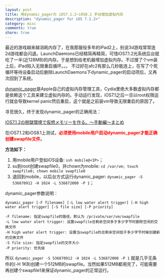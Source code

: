 ```yaml
---
layout: post
title: 用dynamic_pager为 iOS7.1.2~iOS8.1 手动增加虚拟内存
description: "dynamic_pager for iOS 7.1.2+"
category: misc
comments: true
share: true
---
```


最近的游戏越来越消耗内存了，在我那服役多年的iPad2上，别说3d游戏常常连2d游戏都会闪退。LaunchDaemons已经精简再精简，可惜iOS7.1.2光系统后台就吃了一半(近128MB)的内存。于是想到给老机器增加虚拟内存。不过搜了个vm装上后，iPad陷入无限重启循环。。。
不过好在afc2有那么几秒能连上，在写了个死循环等待设备启动后删除LaunchDaemons下dynamic_pager的启动项后，又再次回到了系统。

[dynamic_pager](http://www.opensource.apple.com/source/system_cmds/system_cmds-597.90.1/dynamic_pager.tproj/dynamic_pager.c)是Apple自己的虚拟内存管理工具，Cydia里绝大多数虚拟内存都是依赖这个工具来建立虚拟内存的。手动运行发现，iOS7.1之后一旦以root权限运行就会导致kernel panic然后重启，这个就是之前装vm导致无限重启的原因了。

寻觅很久，终于发现dynamic_pager的正确用法：

[iOS7.1.2の脱獄環境で仮想メモリーを作る。〜手動編〜まとめ](http://infinitedarkblue.blog.jp/archives/41271874.html)

在iOS7.1.2和iOS8.1上测试，<span style="color:#F00">**必须使用mobile用户启动dynamic_pager才能正确创建swapfile文件**</span>。

**方法如下：**

1. 用mobile用户登如iOS设备: `ssh mobile@<IP>`；
2. su到root创建swapfile0，并chown为mobile: `cd /var/vm; touch swapfile0; chown mobile swapfile0`
3. 退回到mobile，以后台方式运行dynamic_pager: `dynamic_pager -S 536870912 -H 1024 -L 536872000 -P 1`；

dynamic_pager参数说明：

~~~
dynamic_pager [-F filename] [-L low water alert trigger] [-H high water alert trigger] [-S file size] [-P priority]

-F filename: 指定swapfile的路径，默认为 /private/var/vm/swapfile
-L low water alert trigger: 设置swapfile总剩余空间多于多少字节时删除空闲的交换文件
-H high water alert trigger: 设置当swapfile的总剩余空间低于多少字节时候创建新的交换文件
-S file size: 指定swapfile的文件大小
-P priority: 优先级
~~~

所以 `dynamic_pager -S 536870912 -H 1024 -L 536872000 -P 1` 就是几乎无条件的(-H 1KB)创建一个512MB的swapfile。当然如果512MB都用完了，可能需要再创建个swapfile1来保证dynamic_pager的正常运行。
